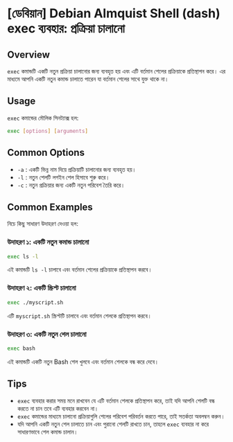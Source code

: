 # [ডেবিয়ান] Debian Almquist Shell (dash) exec ব্যবহার: প্রক্রিয়া চালানো

## Overview
`exec` কমান্ডটি একটি নতুন প্রক্রিয়া চালানোর জন্য ব্যবহৃত হয় এবং এটি বর্তমান শেলের প্রক্রিয়াকে প্রতিস্থাপন করে। এর মাধ্যমে আপনি একটি নতুন কমান্ড চালাতে পারেন যা বর্তমান শেলের সাথে যুক্ত থাকে না।

## Usage
`exec` কমান্ডের মৌলিক সিনট্যাক্স হল:

```bash
exec [options] [arguments]
```

## Common Options
- `-a` : একটি ভিন্ন নাম দিয়ে প্রক্রিয়াটি চালানোর জন্য ব্যবহৃত হয়।
- `-l` : নতুন শেলটি লগইন শেল হিসাবে শুরু করে।
- `-c` : নতুন প্রক্রিয়ার জন্য একটি নতুন পরিবেশ তৈরি করে।

## Common Examples
নিচে কিছু সাধারণ উদাহরণ দেওয়া হল:

### উদাহরণ ১: একটি নতুন কমান্ড চালানো
```bash
exec ls -l
```
এই কমান্ডটি `ls -l` চালাবে এবং বর্তমান শেলের প্রক্রিয়াকে প্রতিস্থাপন করবে।

### উদাহরণ ২: একটি স্ক্রিপ্ট চালানো
```bash
exec ./myscript.sh
```
এটি `myscript.sh` স্ক্রিপ্টটি চালাবে এবং বর্তমান শেলকে প্রতিস্থাপন করবে।

### উদাহরণ ৩: একটি নতুন শেল চালানো
```bash
exec bash
```
এই কমান্ডটি একটি নতুন Bash শেল খুলবে এবং বর্তমান শেলকে বন্ধ করে দেবে।

## Tips
- `exec` ব্যবহার করার সময় মনে রাখবেন যে এটি বর্তমান শেলকে প্রতিস্থাপন করে, তাই যদি আপনি শেলটি বন্ধ করতে না চান তবে এটি ব্যবহার করবেন না।
- `exec` কমান্ডের মাধ্যমে চালানো প্রক্রিয়াগুলি শেলের পরিবেশ পরিবর্তন করতে পারে, তাই সতর্কতা অবলম্বন করুন। 
- যদি আপনি একটি নতুন শেল চালাতে চান এবং পুরানো শেলটি রাখতে চান, তাহলে `exec` ব্যবহার না করে সাধারণভাবে শেল কমান্ড চালান।